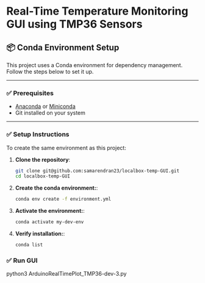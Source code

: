 
# Real-Time Temperature Monitoring GUI using TMP36 Sensors 

## 📦 Conda Environment Setup

This project uses a Conda environment for dependency management. Follow the steps below to set it up.

---

### ✅ Prerequisites
- [Anaconda](https://www.anaconda.com/) or [Miniconda](https://docs.conda.io/en/latest/miniconda.html)
- Git installed on your system

---

### ✅ Setup Instructions

To create the same environment as this project:

1. **Clone the repository**:
   ```bash
   git clone git@github.com:samarendran23/localbox-temp-GUI.git
   cd localbox-temp-GUI

2. **Create the conda environment:**:
   ```bash
   conda env create -f environment.yml

3. **Activate the environment:**:
   ```bash
   conda activate my-dev-env

4. **Verify installation:**:
   ```bash
   conda list

### ✅ Run GUI

python3 ArduinoRealTimePlot_TMP36-dev-3.py

